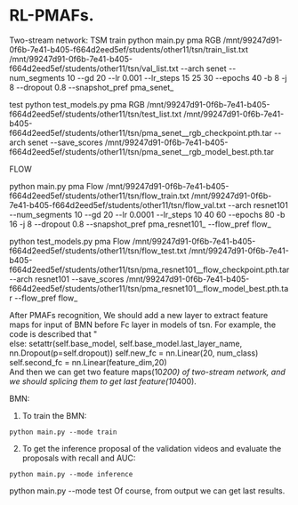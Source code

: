 # RL-PMAFs.
Two-stream network:
TSM
train
python main.py pma RGB /mnt/99247d91-0f6b-7e41-b405-f664d2eed5ef/students/other11/tsn/train_list.txt /mnt/99247d91-0f6b-7e41-b405-f664d2eed5ef/students/other11/tsn/val_list.txt --arch senet --num_segments 10 --gd 20 --lr 0.001 --lr_steps 15 25 30 --epochs 40 -b 8 -j 8 --dropout 0.8 --snapshot_pref pma_senet_


test
python test_models.py pma RGB /mnt/99247d91-0f6b-7e41-b405-f664d2eed5ef/students/other11/tsn/test_list.txt /mnt/99247d91-0f6b-7e41-b405-f664d2eed5ef/students/other11/tsn/pma_senet__rgb_checkpoint.pth.tar --arch senet --save_scores /mnt/99247d91-0f6b-7e41-b405-f664d2eed5ef/students/other11/tsn/pma_senet__rgb_model_best.pth.tar

FLOW

python main.py pma Flow /mnt/99247d91-0f6b-7e41-b405-f664d2eed5ef/students/other11/tsn/flow_train.txt /mnt/99247d91-0f6b-7e41-b405-f664d2eed5ef/students/other11/tsn/flow_val.txt --arch resnet101 --num_segments 10 --gd 20 --lr 0.0001 --lr_steps 10 40 60 --epochs 80 -b 16 -j 8 --dropout 0.8 --snapshot_pref pma_resnet101_ --flow_pref flow_



python test_models.py pma Flow /mnt/99247d91-0f6b-7e41-b405-f664d2eed5ef/students/other11/tsn/flow_test.txt /mnt/99247d91-0f6b-7e41-b405-f664d2eed5ef/students/other11/tsn/pma_resnet101__flow_checkpoint.pth.tar --arch resnet101 --save_scores /mnt/99247d91-0f6b-7e41-b405-f664d2eed5ef/students/other11/tsn/pma_resnet101__flow_model_best.pth.tar --flow_pref flow_

After PMAFs recognition, We should add a new layer to extract feature maps for input of BMN before Fc layer in models of tsn. For example, the code is described that "        
else:
            setattr(self.base_model, self.base_model.last_layer_name, nn.Dropout(p=self.dropout))
            self.new_fc = nn.Linear(20, num_class)      
            self.second_fc = nn.Linear(feature_dim,20)  
And then we can get two feature maps(10*200) of two-stream network, and we should splicing them to get last feature(10*400).

BMN:
1. To train the BMN:
```
python main.py --mode train
```

2. To get the inference proposal of the validation videos and evaluate the proposals with recall and AUC:
```
python main.py --mode inference
```
python main.py --mode test
Of course, from output we can get last results. 
